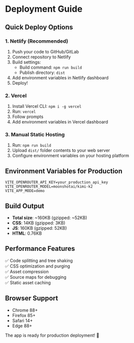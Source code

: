 # Deployment Guide

## Quick Deploy Options

### 1. Netlify (Recommended)

1. Push your code to GitHub/GitLab
2. Connect repository to Netlify
3. Build settings:
   - Build command: `npm run build`
   - Publish directory: `dist`
4. Add environment variables in Netlify dashboard
5. Deploy!

### 2. Vercel

1. Install Vercel CLI: `npm i -g vercel`
2. Run: `vercel`
3. Follow prompts
4. Add environment variables in Vercel dashboard

### 3. Manual Static Hosting

1. Run: `npm run build`
2. Upload `dist/` folder contents to your web server
3. Configure environment variables on your hosting platform

## Environment Variables for Production

```env
VITE_OPENROUTER_API_KEY=your_production_api_key
VITE_OPENROUTER_MODEL=moonshotai/kimi-k2
VITE_APP_MODE=demo
```

## Build Output

- **Total size**: ~160KB (gzipped: ~52KB)
- **CSS**: 14KB (gzipped: 3KB)
- **JS**: 160KB (gzipped: 52KB)
- **HTML**: 0.76KB

## Performance Features

✅ Code splitting and tree shaking  
✅ CSS optimization and purging  
✅ Asset compression  
✅ Source maps for debugging  
✅ Static asset caching

## Browser Support

- Chrome 88+
- Firefox 85+
- Safari 14+
- Edge 88+

The app is ready for production deployment! 🚀
